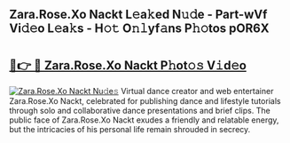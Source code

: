 ## Zara.Rose.Xo Nackt L𝚎a𝚔ed N𝚞𝚍e - Part-wVf Vi𝚍𝚎o L𝚎a𝚔s - H𝚘𝚝 O𝚗𝚕yf𝚊ns P𝚑𝚘tos pOR6X

# <h2><a href="http://kf1qg72.oniu.top/?m=Zara.Rose.Xo+Nackt">🔗👉 🔴 Zara.Rose.Xo Nackt P𝚑ot𝚘𝚜 V𝚒d𝚎o</a></h2>

[![Zara.Rose.Xo Nackt Nu𝚍e𝚜](https://i.imgur.com/0qMVB7G.gif)](http://kf1qg72.oniu.top/?m=Zara.Rose.Xo+Nackt)
Virtual dance creator and web entertainer Zara.Rose.Xo Nackt, celebrated for publishing dance and lifestyle tutorials through solo and collaborative dance presentations and brief clips. The public face of Zara.Rose.Xo Nackt exudes a friendly and relatable energy, but the intricacies of his personal life remain shrouded in secrecy.  
